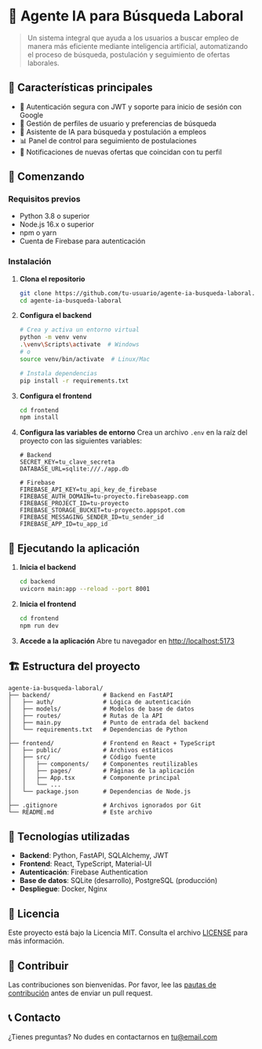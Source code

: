 # 🚀 Agente IA para Búsqueda Laboral

> Un sistema integral que ayuda a los usuarios a buscar empleo de manera más eficiente mediante inteligencia artificial, automatizando el proceso de búsqueda, postulación y seguimiento de ofertas laborales.

## 🎯 Características principales

- 🔐 Autenticación segura con JWT y soporte para inicio de sesión con Google
- 📝 Gestión de perfiles de usuario y preferencias de búsqueda
- 🤖 Asistente de IA para búsqueda y postulación a empleos
- 📊 Panel de control para seguimiento de postulaciones
- 🔔 Notificaciones de nuevas ofertas que coincidan con tu perfil

## 🚀 Comenzando

### Requisitos previos

- Python 3.8 o superior
- Node.js 16.x o superior
- npm o yarn
- Cuenta de Firebase para autenticación

### Instalación

1. **Clona el repositorio**
   ```bash
   git clone https://github.com/tu-usuario/agente-ia-busqueda-laboral.git
   cd agente-ia-busqueda-laboral
   ```

2. **Configura el backend**
   ```bash
   # Crea y activa un entorno virtual
   python -m venv venv
   .\venv\Scripts\activate  # Windows
   # o
   source venv/bin/activate  # Linux/Mac

   # Instala dependencias
   pip install -r requirements.txt
   ```

3. **Configura el frontend**
   ```bash
   cd frontend
   npm install
   ```

4. **Configura las variables de entorno**
   Crea un archivo `.env` en la raíz del proyecto con las siguientes variables:
   ```
   # Backend
   SECRET_KEY=tu_clave_secreta
   DATABASE_URL=sqlite:///./app.db
   
   # Firebase
   FIREBASE_API_KEY=tu_api_key_de_firebase
   FIREBASE_AUTH_DOMAIN=tu-proyecto.firebaseapp.com
   FIREBASE_PROJECT_ID=tu-proyecto
   FIREBASE_STORAGE_BUCKET=tu-proyecto.appspot.com
   FIREBASE_MESSAGING_SENDER_ID=tu_sender_id
   FIREBASE_APP_ID=tu_app_id
   ```

## 🏃 Ejecutando la aplicación

1. **Inicia el backend**
   ```bash
   cd backend
   uvicorn main:app --reload --port 8001
   ```

2. **Inicia el frontend**
   ```bash
   cd frontend
   npm run dev
   ```

3. **Accede a la aplicación**
   Abre tu navegador en [http://localhost:5173](http://localhost:5173)

## 🏗️ Estructura del proyecto

```
agente-ia-busqueda-laboral/
├── backend/               # Backend en FastAPI
│   ├── auth/              # Lógica de autenticación
│   ├── models/            # Modelos de base de datos
│   ├── routes/            # Rutas de la API
│   ├── main.py            # Punto de entrada del backend
│   └── requirements.txt   # Dependencias de Python
│
├── frontend/              # Frontend en React + TypeScript
│   ├── public/            # Archivos estáticos
│   ├── src/               # Código fuente
│   │   ├── components/    # Componentes reutilizables
│   │   ├── pages/         # Páginas de la aplicación
│   │   ├── App.tsx        # Componente principal
│   │   └── ...
│   └── package.json       # Dependencias de Node.js
│
├── .gitignore             # Archivos ignorados por Git
└── README.md              # Este archivo
```

## 🔧 Tecnologías utilizadas

- **Backend**: Python, FastAPI, SQLAlchemy, JWT
- **Frontend**: React, TypeScript, Material-UI
- **Autenticación**: Firebase Authentication
- **Base de datos**: SQLite (desarrollo), PostgreSQL (producción)
- **Despliegue**: Docker, Nginx

## 📄 Licencia

Este proyecto está bajo la Licencia MIT. Consulta el archivo [LICENSE](LICENSE) para más información.

## 🤝 Contribuir

Las contribuciones son bienvenidas. Por favor, lee las [pautas de contribución](CONTRIBUTING.md) antes de enviar un pull request.

## 📞 Contacto

¿Tienes preguntas? No dudes en contactarnos en [tu@email.com](mailto:tu@email.com)
